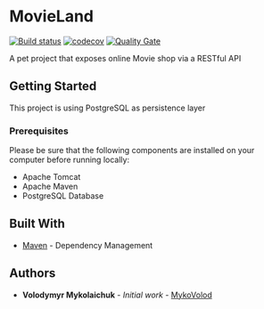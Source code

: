 # MovieLand

[![Build status](https://travis-ci.org/mykovolod/movieland.svg?branch=master)](https://travis-ci.org/mykovolod/movieland) 
[![codecov](https://codecov.io/gh/mykovolod/movieland/branch/master/graph/badge.svg)](https://codecov.io/gh/mykovolod/movieland) [![Quality Gate](https://sonarcloud.io/api/project_badges/measure?project=mykovolod_movieland&metric=alert_status)](https://sonarcloud.io/dashboard/index/mykovolod_movieland)


A pet project that exposes online Movie shop via a RESTful API

## Getting Started

This project is using PostgreSQL as persistence layer

### Prerequisites

Please be sure that the following components are installed on your computer before running locally:

- Apache Tomcat
- Apache Maven
- PostgreSQL Database


## Built With

* [Maven](https://maven.apache.org/) - Dependency Management

## Authors

* **Volodymyr Mykolaichuk** - *Initial work* - [MykoVolod](https://github.com/mykovolod/)